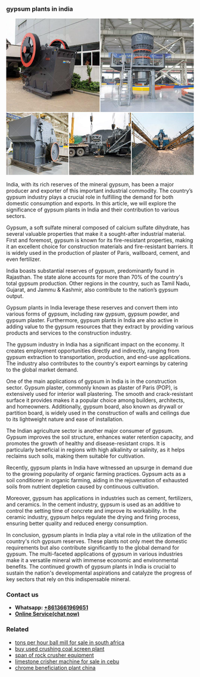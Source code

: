 <h3>gypsum plants in india</h3><img src='1708332880.jpg' alt=''><p>India, with its rich reserves of the mineral gypsum, has been a major producer and exporter of this important industrial commodity. The country’s gypsum industry plays a crucial role in fulfilling the demand for both domestic consumption and exports. In this article, we will explore the significance of gypsum plants in India and their contribution to various sectors.</p><p>Gypsum, a soft sulfate mineral composed of calcium sulfate dihydrate, has several valuable properties that make it a sought-after industrial material. First and foremost, gypsum is known for its fire-resistant properties, making it an excellent choice for construction materials and fire-resistant barriers. It is widely used in the production of plaster of Paris, wallboard, cement, and even fertilizer.</p><p>India boasts substantial reserves of gypsum, predominantly found in Rajasthan. The state alone accounts for more than 70% of the country's total gypsum production. Other regions in the country, such as Tamil Nadu, Gujarat, and Jammu & Kashmir, also contribute to the nation’s gypsum output.</p><p>Gypsum plants in India leverage these reserves and convert them into various forms of gypsum, including raw gypsum, gypsum powder, and gypsum plaster. Furthermore, gypsum plants in India are also active in adding value to the gypsum resources that they extract by providing various products and services to the construction industry.</p><p>The gypsum industry in India has a significant impact on the economy. It creates employment opportunities directly and indirectly, ranging from gypsum extraction to transportation, production, and end-use applications. The industry also contributes to the country's export earnings by catering to the global market demand.</p><p>One of the main applications of gypsum in India is in the construction sector. Gypsum plaster, commonly known as plaster of Paris (POP), is extensively used for interior wall plastering. The smooth and crack-resistant surface it provides makes it a popular choice among builders, architects, and homeowners. Additionally, gypsum board, also known as drywall or partition board, is widely used in the construction of walls and ceilings due to its lightweight nature and ease of installation.</p><p>The Indian agriculture sector is another major consumer of gypsum. Gypsum improves the soil structure, enhances water retention capacity, and promotes the growth of healthy and disease-resistant crops. It is particularly beneficial in regions with high alkalinity or salinity, as it helps reclaims such soils, making them suitable for cultivation.</p><p>Recently, gypsum plants in India have witnessed an upsurge in demand due to the growing popularity of organic farming practices. Gypsum acts as a soil conditioner in organic farming, aiding in the rejuvenation of exhausted soils from nutrient depletion caused by continuous cultivation.</p><p>Moreover, gypsum has applications in industries such as cement, fertilizers, and ceramics. In the cement industry, gypsum is used as an additive to control the setting time of concrete and improve its workability. In the ceramic industry, gypsum helps regulate the drying and firing process, ensuring better quality and reduced energy consumption.</p><p>In conclusion, gypsum plants in India play a vital role in the utilization of the country's rich gypsum reserves. These plants not only meet the domestic requirements but also contribute significantly to the global demand for gypsum. The multi-faceted applications of gypsum in various industries make it a versatile mineral with immense economic and environmental benefits. The continued growth of gypsum plants in India is crucial to sustain the nation's developmental aspirations and catalyze the progress of key sectors that rely on this indispensable mineral.</p><h3>Contact us</h3><ul><li><strong>Whatsapp:&nbsp;<a href="https://wa.me/8613661969651">+8613661969651</a></strong></li><li><a href="https://swt.shibang-china.com/?git&amp;zhl&amp;gypsum plants in india"><strong>Online Service(chat now)</strong></a></li></ul><h3>Related</h3><ul><li><a href='tons per hour ball mill for sale in south africa.md'>tons per hour ball mill for sale in south africa</a></li><li><a href='buy used crushing coal screen plant.md'>buy used crushing coal screen plant</a></li><li><a href='span of rock crusher equipment.md'>span of rock crusher equipment</a></li><li><a href='limestone crisher machine for sale in cebu.md'>limestone crisher machine for sale in cebu</a></li><li><a href='chrome beneficiation plant china.md'>chrome beneficiation plant china</a></li></ul>